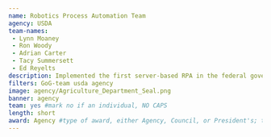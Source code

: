 ```yaml
---
name: Robotics Process Automation Team
agency: USDA
team-names:
 - Lynn Moaney
 - Ron Woody
 - Adrian Carter
 - Tacy Summersett
 - Ed Reyelts
description: Implemented the first server-based RPA in the federal government, leveraging information technology and eliminating unnecessary manual efforts. Their federated methodology can be used by other agencies to build their own RPAs.
filters: GoG-team usda agency
image: agency/Agriculture_Department_Seal.png
banner: agency
team: yes #mark no if an individual, NO CAPS
length: short
award: Agency #type of award, either Agency, Council, or President's; this is case sensitive so make sure to match the options listed exactly. This section generates the format of the card
---
```

